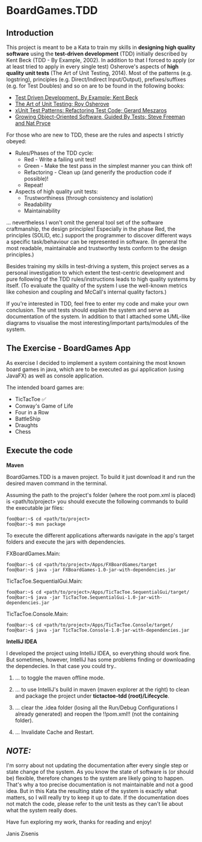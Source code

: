 # BoardGames.TDD

## Introduction

This project is meant to be a Kata to train my skills in **designing high quality software** using the **test-driven development** (TDD) initially described by Kent Beck (TDD - By Example, 2002). In addition to that I forced to apply (or at least tried to apply in every single test) Osherove's aspects of **high quality unit tests** (The Art of Unit Testing, 2014). Most of the patterns (e.g. logstring), principles (e.g. Direct/Indirect Input/Output), prefixes/suffixes (e.g. for Test Doubles) and so on are to be found in the following books:

* [Test Driven Development. By Example; Kent Beck](https://www.amazon.de/Test-Driven-Development-Example-Signature/dp/0321146530/ref=sr_1_1?hvadid=174418276756&hvdev=c&hvlocphy=9043313&hvnetw=g&hvpos=1t1&hvqmt=e&hvrand=17704527276239390355&hvtargid=kwd-11367315361&keywords=tdd+by+example&qid=1558295104&s=gateway&sr=8-1)
* [The Art of Unit Testing; Roy Osherove](https://www.amazon.de/Art-Unit-Testing-Roy-Osherove/dp/1617290890/ref=sr_1_1?hvadid=174672266071&hvdev=c&hvlocphy=9043313&hvnetw=g&hvpos=1t1&hvqmt=e&hvrand=2716020097760218298&hvtargid=kwd-10979390115&keywords=the+art+of+unit+testing&qid=1558288735&s=gateway&sr=8-1)
* [xUnit Test Patterns: Refactoring Test Code; Gerard Meszaros](https://www.amazon.de/xUnit-Test-Patterns-Refactoring-Signature/dp/0131495054/ref=sr_1_fkmrnull_1?crid=2ONRXE79AP40N&keywords=xunit+test+patterns&qid=1558288764&s=gateway&sprefix=xunit+test%2Caps%2C165&sr=8-1-fkmrnull)
* [Growing Object-Oriented Software, Guided By Tests; Steve Freeman and Nat Pryce](https://www.amazon.de/Growing-Object-Oriented-Software-Addison-Wesley-Signature/dp/0321503627/ref=sr_1_fkmrnull_1?crid=36Y4UQD5PG64Q&keywords=growing+objectoriented+software+guided+by+tests&qid=1558295137&s=gateway&sprefix=Growing+object+orie%2Caps%2C175&sr=8-1-fkmrnull)

For those who are new to TDD, these are the rules and aspects I strictly obeyed:
 * Rules/Phases of the TDD cycle:
   * Red - Write a failing unit test!
   * Green - Make the test pass in the simplest manner you can think of!
   * Refactoring - Clean up (and generify the production code if possible)!
   * Repeat!
* Aspects of high quality unit tests:
   * Trustworthiness (through consistency and isolation)
   * Readability
   * Maintainability

... nevertheless I won't omit the general tool set of the software craftmanship, the design principles! Especially in the phase Red, the principles (SOLID, etc.) support the programmer to discover different ways a specific task/behaviour can be represented in software. (In general the most readable, maintainable and trustworthy tests conform to the design principles.)

Besides training my skills in test-driving a system, this project serves as a personal investigation to which extent the test-centric development and pure following of the TDD rules/instructions leads to high quality systems by itself. (To evaluate the quality of the system I use the well-known metrics like cohesion and coupling and McCall's internal quality factors.)

If you're interested in TDD, feel free to enter my code and make your own conclusion. The unit tests should explain the system and serve as documentation of the system. In addition to that I attached some UML-like diagrams to visualise the most interesting/important parts/modules of the system.

## The Exercise - BoardGames App

As exercise I decided to implement a system containing the most known board games in java, which are to be executed as gui application (using JavaFX) as well as console application.

The intended board games are:

* TicTacToe :white_check_mark:
* Conway's Game of Life
* Four in a Row
* BattleShip
* Draughts
* Chess

## Execute the code

**Maven**

BoardGames.TDD is a maven project. To build it just download it and run the desired maven command in the terminal.

Assuming the path to the project's folder (where the root pom.xml is placed) is <path/to/project> you should execute the following commands to build the executable jar files:

```console
foo@bar:~$ cd <path/to/project>
foo@bar:~$ mvn package
```

To execute the different applications afterwards navigate in the app's target folders and execute the jars with dependencies.

FXBoardGames.Main:
```console
foo@bar:~$ cd <path/to/project>/Apps/FXBoardGames/target
foo@bar:~$ java -jar FXBoardGames-1.0-jar-with-dependencies.jar
```

TicTacToe.SequentialGui.Main:
```console
foo@bar:~$ cd <path/to/project>/Apps/TicTacToe.SequentialGui/target/
foo@bar:~$ java -jar TicTacToe.SequentialGui-1.0-jar-with-dependencies.jar
```

TicTacToe.Console.Main:
```console
foo@bar:~$ cd <path/to/project>/Apps/TicTacToe.Console/target/
foo@bar:~$ java -jar TicTacToe.Console-1.0-jar-with-dependencies.jar
```

**IntelliJ IDEA**

I developed the project using IntelliJ IDEA, so everything should work fine. But sometimes, however, IntelliJ has some problems finding or downloading the dependecies. In that case you could try..

1. ... to toggle the maven offline mode.

2. ... to use IntelliJ's build in maven (maven explorer at the right) to clean and package the project under **tictactoe-tdd (root)/Lifecycle**.

3. ... clear the .idea folder (losing all the Run/Debug Configurations I already generated) and reopen the !!pom.xml!! (not the containing folder).

4. ... Invalidate Cache and Restart.

## *NOTE:*
I'm sorry about not updating the documentation after every single step or state change of the system. As you know the state of software is (or should be) flexible, therefore changes to the system are likely going to happen. That's why a too precise documentation is not maintainable and not a good idea. But in this Kata the resulting state of the system is exactly what matters, so I will really try to keep it up to date. If the documentation does not match the code, please refer to the unit tests as they can't lie about what the system really does.

Have fun exploring my work, thanks for reading and enjoy!

Janis Zisenis
